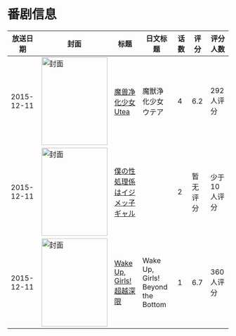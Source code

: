 # 番剧信息

|放送日期|封面|标题|日文标题|话数|评分|评分人数|
|---|---|---|---|---|---|---|
|2015-12-11|<img src="https://bangumi.tv/img/no_icon_subject.png" alt="封面" style="width:150px;height:200px;object-fit:cover;">|[魔兽净化少女Utea](https://bangumi.tv/subject/160301)|魔獣浄化少女ウテア|4|6.2|292人评分|
|2015-12-11|<img src="https://bangumi.tv/img/no_icon_subject.png" alt="封面" style="width:150px;height:200px;object-fit:cover;">|[僕の性処理係はイジメッ子ギャル](https://bangumi.tv/subject/313399)||2|暂无评分|少于10人评分|
|2015-12-11|<img src="https://lain.bgm.tv/pic/cover/c/b7/88/128801_GYrTv.jpg" alt="封面" style="width:150px;height:200px;object-fit:cover;">|[Wake Up, Girls! 超越深限](https://bangumi.tv/subject/128801)|Wake Up, Girls! Beyond the Bottom|1|6.7|360人评分|
